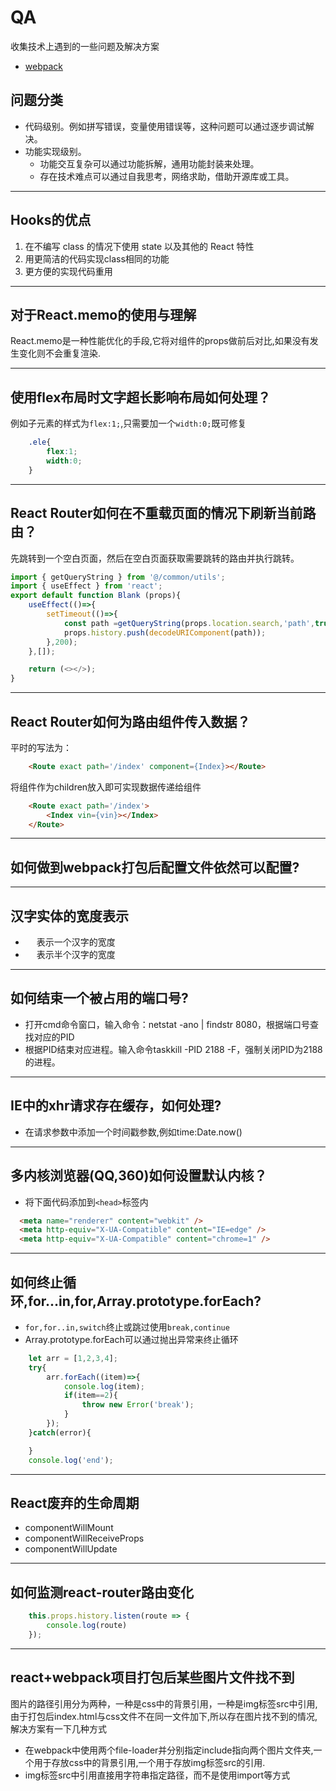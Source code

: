 # QA
收集技术上遇到的一些问题及解决方案

+ [webpack](webpack.md)
## 问题分类
+ 代码级别。例如拼写错误，变量使用错误等，这种问题可以通过逐步调试解决。
+ 功能实现级别。
    + 功能交互复杂可以通过功能拆解，通用功能封装来处理。
    + 存在技术难点可以通过自我思考，网络求助，借助开源库或工具。

*********

## Hooks的优点
1. 在不编写 class 的情况下使用 state 以及其他的 React 特性
2. 用更简洁的代码实现class相同的功能
3. 更方便的实现代码重用

*********

## 对于React.memo的使用与理解
React.memo是一种性能优化的手段,它将对组件的props做前后对比,如果没有发生变化则不会重复渲染.

*********

## 使用flex布局时文字超长影响布局如何处理？
例如子元素的样式为`flex:1;`,只需要加一个`width:0;`既可修复
```css
    .ele{
        flex:1;
        width:0;
    }
```

*********

## React Router如何在不重载页面的情况下刷新当前路由？
先跳转到一个空白页面，然后在空白页面获取需要跳转的路由并执行跳转。
```javascript
import { getQueryString } from '@/common/utils';
import { useEffect } from 'react';
export default function Blank (props){
    useEffect(()=>{
        setTimeout(()=>{
            const path =getQueryString(props.location.search,'path',true);
            props.history.push(decodeURIComponent(path));            
        },200);  
    },[]);

    return (<></>);
}
```

*********

## React Router如何为路由组件传入数据？
平时的写法为：
```html
    <Route exact path='/index' component={Index}></Route>
```
将组件作为children放入即可实现数据传递给组件
```html
    <Route exact path='/index'>
        <Index vin={vin}></Index>
    </Route>
```

*********

## 如何做到webpack打包后配置文件依然可以配置?
*********

## 汉字实体的宽度表示
+ &#12288; 表示一个汉字的宽度
+ &emsp;   表示半个汉字的宽度

*********

## 如何结束一个被占用的端口号?
+ 打开cmd命令窗口，输入命令：netstat -ano | findstr 8080，根据端口号查找对应的PID
+ 根据PID结束对应进程。输入命令taskkill -PID 2188 -F，强制关闭PID为2188的进程。

*********

## IE中的xhr请求存在缓存，如何处理?
+ 在请求参数中添加一个时间戳参数,例如time:Date.now()

*********

## 多内核浏览器(QQ,360)如何设置默认内核？
+ 将下面代码添加到`<head>`标签内
```html
  <meta name="renderer" content="webkit" />
  <meta http-equiv="X-UA-Compatible" content="IE=edge" />
  <meta http-equiv="X-UA-Compatible" content="chrome=1" />
```

*********

## 如何终止循环,for...in,for,Array.prototype.forEach?
+ `for,for..in,switch`终止或跳过使用`break,continue`
+ Array.prototype.forEach可以通过抛出异常来终止循环
```javascript
    let arr = [1,2,3,4];
    try{
        arr.forEach((item)=>{
            console.log(item); 
            if(item==2){
                throw new Error('break');
            }
        });    
    }catch(error){

    }
    console.log('end');
```

*********

## React废弃的生命周期
+ componentWillMount
+ componentWillReceiveProps
+ componentWillUpdate

*********

## 如何监测react-router路由变化
```javascript
    this.props.history.listen(route => {
        console.log(route)
    });
```

*********

## react+webpack项目打包后某些图片文件找不到
图片的路径引用分为两种，一种是css中的背景引用，一种是img标签src中引用,由于打包后index.html与css文件不在同一文件加下,所以存在图片找不到的情况,解决方案有一下几种方式
+ 在webpack中使用两个file-loader并分别指定include指向两个图片文件夹,一个用于存放css中的背景引用,一个用于存放img标签src的引用.
+ img标签src中引用直接用字符串指定路径，而不是使用import等方式





